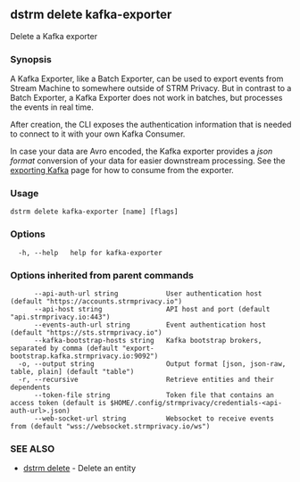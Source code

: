 ## dstrm delete kafka-exporter

Delete a Kafka exporter

### Synopsis

A Kafka Exporter, like a Batch Exporter, can be used to export events
from Stream Machine to somewhere outside of STRM Privacy. But in
contrast to a Batch Exporter, a Kafka Exporter does not work in batches,
but processes the events in real time.

After creation, the CLI exposes the authentication information that is
needed to connect to it with your own Kafka Consumer.

In case your data are Avro encoded, the Kafka exporter provides a *json
format* conversion of your data for easier downstream processing. See
the [exporting Kafka](quickstart/exporting-kafka.md) page for how to
consume from the exporter.

### Usage

```
dstrm delete kafka-exporter [name] [flags]
```

### Options

```
  -h, --help   help for kafka-exporter
```

### Options inherited from parent commands

```
      --api-auth-url string            User authentication host (default "https://accounts.strmprivacy.io")
      --api-host string                API host and port (default "api.strmprivacy.io:443")
      --events-auth-url string         Event authentication host (default "https://sts.strmprivacy.io")
      --kafka-bootstrap-hosts string   Kafka bootstrap brokers, separated by comma (default "export-bootstrap.kafka.strmprivacy.io:9092")
  -o, --output string                  Output format [json, json-raw, table, plain] (default "table")
  -r, --recursive                      Retrieve entities and their dependents
      --token-file string              Token file that contains an access token (default is $HOME/.config/strmprivacy/credentials-<api-auth-url>.json)
      --web-socket-url string          Websocket to receive events from (default "wss://websocket.strmprivacy.io/ws")
```

### SEE ALSO

* [dstrm delete](dstrm_delete.md)	 - Delete an entity

